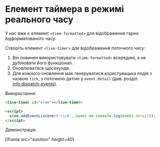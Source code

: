 
# Елемент таймера в режимі реального часу

У нас вже є елемент `<time-formatted>` для відображення гарно відформатованого часу.

Створіть елемент `<live-timer>` для відображення поточного часу:
1. Він повинен використовувати `<time-formatted>` всередині, а не дублювати його функціонал.
2. Оновлюватися щосекунди.
3. Для кожного оновлення має генеруватися користувацька подія з назвою `tick`, з поточною датою у `event.detail` (див. розділ <info:dispatch-events>).

Використання:

```html
<live-timer id="elem"></live-timer>

<script>
  elem.addEventListener('tick', event => console.log(event.detail));
</script>
```

Демонстрація:

[iframe src="solution" height=40]

